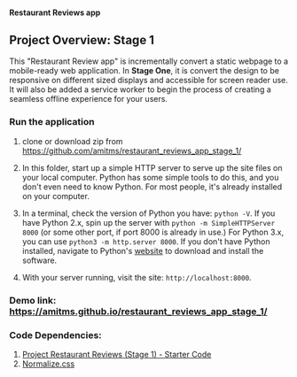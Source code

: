 
#### Restaurant Reviews app

## Project Overview: Stage 1

This "Restaurant Review app" is incrementally convert a static webpage to a mobile-ready web application. In **Stage One**, it is convert the design to be responsive on different sized displays and accessible for screen reader use. It will also be added a service worker to begin the process of creating a seamless offline experience for your users.

### Run the application

1. clone or download zip from https://github.com/amitms/restaurant_reviews_app_stage_1/

2. In this folder, start up a simple HTTP server to serve up the site files on your local computer. Python has some simple tools to do this, and you don't even need to know Python. For most people, it's already installed on your computer. 

3. In a terminal, check the version of Python you have: `python -V`. If you have Python 2.x, spin up the server with `python -m SimpleHTTPServer 8000` (or some other port, if port 8000 is already in use.) For Python 3.x, you can use `python3 -m http.server 8000`. If you don't have Python installed, navigate to Python's [website](https://www.python.org/) to download and install the software.

4. With your server running, visit the site: `http://localhost:8000`.

### Demo link: https://amitms.github.io/restaurant_reviews_app_stage_1/

### Code Dependencies:
1. [Project Restaurant Reviews (Stage 1) - Starter Code](https://github.com/udacity/mws-restaurant-stage-1)
2. [Normalize.css](https://necolas.github.io/normalize.css/)



